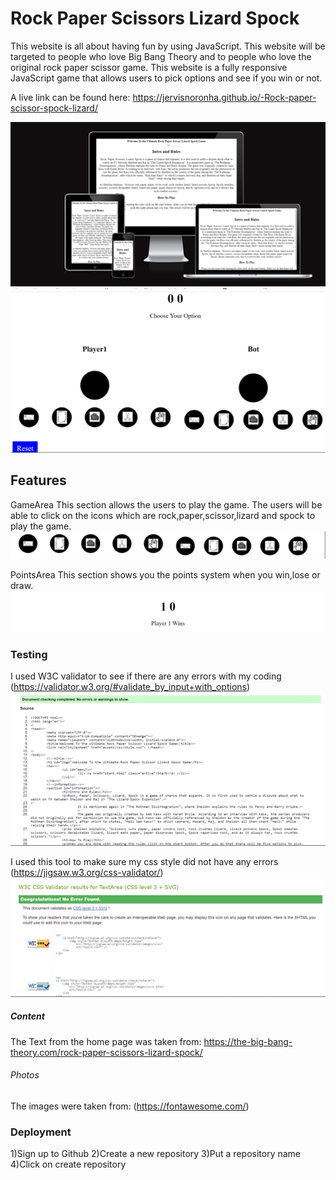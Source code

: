 # Rock Paper Scissors Lizard Spock

This website is all about having fun by using JavaScript.  This website will be targeted to people who love Big Bang Theory and to people who love the original rock paper scissor game. This website is a fully responsive JavaScript game that allows users to pick options and see if you win or not. 
 
A live link can be found here:  https://jervisnoronha.github.io/-Rock-paper-scissor-spock-lizard/

![Responsice Mockup](assets/images/Front.png)
![Responsice Mockup](assets/images/gallery_1.jpg.png)

## Features

GameArea
This section allows the users to play the game. The users will be able to click on the icons which are rock,paper,scissor,lizard and spock to play the game. 
![Game](assets/images//Area.png)

PointsArea
This section shows you the points system when you win,lose or draw.
![Points](assets/images/Points.png)

### Testing
I used W3C validator to see if there are any errors with my coding (https://validator.w3.org/#validate_by_input+with_options)
![HTML](assets/images/JAVA%20html.png)

I used this tool to make sure my css style did not have any errors (https://jigsaw.w3.org/css-validator/)
![CSS](assets/images/java%20css.png)

##### Content 
The Text from the home page was taken from: https://the-big-bang-theory.com/rock-paper-scissors-lizard-spock/

###### Photos
The images were taken from: (https://fontawesome.com/)

### Deployment 
1)Sign up to Github
2)Create a new repository
3)Put a repository name
4)Click on create repository





